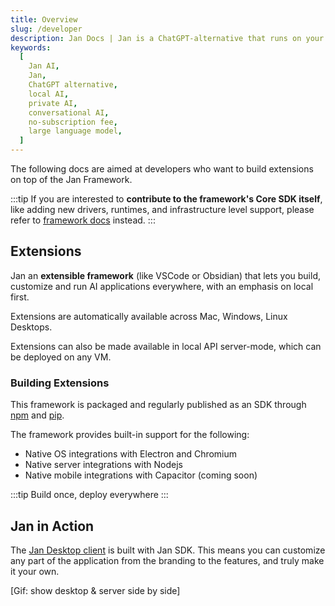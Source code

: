 ```yaml
---
title: Overview
slug: /developer
description: Jan Docs | Jan is a ChatGPT-alternative that runs on your own computer, with a local API server.
keywords:
  [
    Jan AI,
    Jan,
    ChatGPT alternative,
    local AI,
    private AI,
    conversational AI,
    no-subscription fee,
    large language model,
  ]
---
```


The following docs are aimed at developers who want to build extensions on top of the Jan Framework.

:::tip
If you are interested to **contribute to the framework's Core SDK itself**, like adding new drivers, runtimes, and infrastructure level support, please refer to [framework docs](/developer/framework) instead.
:::

## Extensions

Jan an **extensible framework** (like VSCode or Obsidian) that lets you build, customize and run AI applications everywhere, with an emphasis on local first.

Extensions are automatically available across Mac, Windows, Linux Desktops.

Extensions can also be made available in local API server-mode, which can be deployed on any VM.

### Building Extensions

This framework is packaged and regularly published as an SDK through [npm](https://www.npmjs.com/org/janhq) and [pip](https://pypi.org/).

The framework provides built-in support for the following:

- Native OS integrations with Electron and Chromium
- Native server integrations with Nodejs
- Native mobile integrations with Capacitor (coming soon)

:::tip
Build once, deploy everywhere
:::

## Jan in Action

The [Jan Desktop client](https://github.com/janhq/jan/releases) is built with Jan SDK. This means you can customize any part of the application from the branding to the features, and truly make it your own.

[Gif: show desktop & server side by side]
